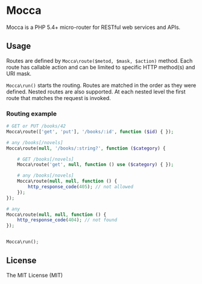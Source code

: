 # Mocca

Mocca is a PHP 5.4+ micro-router for RESTful web services and APIs.

## Usage

Routes are defined by `Mocca\route($metod, $mask, $action)` method. Each route has callable action and can be limited to specific HTTP method(s) and URI mask.

`Mocca\run()` starts the routing. Routes are matched in the order as they were defined. Nested routes are also supported. At each nested level the first route that matches the request is invoked.

### Routing example
```php
# GET or PUT /books/42
Mocca\route(['get', 'put'], '/books/:id', function ($id) { });

# any /books[/novels]
Mocca\route(null, '/books/:string?', function ($category) {

    # GET /books[/novels]
    Mocca\route('get', null, function () use ($category) { });

    # any /books[/novels]
    Mocca\route(null, null, function () {
        http_response_code(405); // not allowed
    });
});

# any
Mocca\route(null, null, function () {
    http_response_code(404); // not found
});


Mocca\run();
```

## License
The MIT License (MIT)

